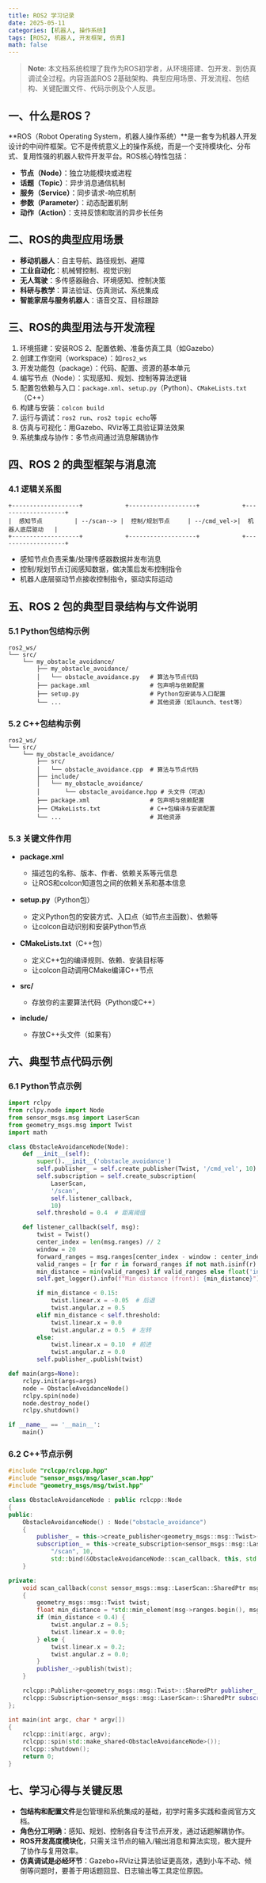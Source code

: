```yaml
---
title: ROS2 学习记录
date: 2025-05-11
categories: [机器人, 操作系统]
tags: [ROS2, 机器人, 开发框架, 仿真]
math: false
---
```


> **Note**: 本文档系统梳理了我作为ROS初学者，从环境搭建、包开发、到仿真调试全过程。内容涵盖ROS 2基础架构、典型应用场景、开发流程、包结构、关键配置文件、代码示例及个人反思。

## 一、什么是ROS？

**ROS（Robot Operating System，机器人操作系统）**是一套专为机器人开发设计的中间件框架。它不是传统意义上的操作系统，而是一个支持模块化、分布式、复用性强的机器人软件开发平台。ROS核心特性包括：

- **节点（Node）**：独立功能模块或进程
- **话题（Topic）**：异步消息通信机制
- **服务（Service）**：同步请求-响应机制
- **参数（Parameter）**：动态配置机制
- **动作（Action）**：支持反馈和取消的异步长任务

## 二、ROS的典型应用场景

- **移动机器人**：自主导航、路径规划、避障
- **工业自动化**：机械臂控制、视觉识别
- **无人驾驶**：多传感器融合、环境感知、控制决策
- **科研与教学**：算法验证、仿真测试、系统集成
- **智能家居与服务机器人**：语音交互、目标跟踪

## 三、ROS的典型用法与开发流程

1. 环境搭建：安装ROS 2、配置依赖、准备仿真工具（如Gazebo）
2. 创建工作空间（workspace）：如`ros2_ws`
3. 开发功能包（package）：代码、配置、资源的基本单元
4. 编写节点（Node）：实现感知、规划、控制等算法逻辑
5. 配置包依赖与入口：`package.xml`、`setup.py`（Python）、`CMakeLists.txt`（C++）
6. 构建与安装：`colcon build`
7. 运行与调试：`ros2 run`、`ros2 topic echo`等
8. 仿真与可视化：用Gazebo、RViz等工具验证算法效果
9. 系统集成与协作：多节点间通过消息解耦协作

## 四、ROS 2 的典型框架与消息流

### 4.1 逻辑关系图

```
+-------------------+            +-------------------+            +-------------------+
|  感知节点         | --/scan--> |  控制/规划节点     | --/cmd_vel->|  机器人底层驱动   |
+-------------------+            +-------------------+            +-------------------+
```

- 感知节点负责采集/处理传感器数据并发布消息
- 控制/规划节点订阅感知数据，做决策后发布控制指令
- 机器人底层驱动节点接收控制指令，驱动实际运动

## 五、ROS 2 包的典型目录结构与文件说明

### 5.1 Python包结构示例

```
ros2_ws/
└── src/
    └── my_obstacle_avoidance/
        ├── my_obstacle_avoidance/
        │   └── obstacle_avoidance.py   # 算法与节点代码
        ├── package.xml                 # 包声明与依赖配置
        ├── setup.py                    # Python包安装与入口配置
        └── ...                         # 其他资源（如launch、test等）
```

### 5.2 C++包结构示例

```
ros2_ws/
└── src/
    └── my_obstacle_avoidance/
        ├── src/
        │   └── obstacle_avoidance.cpp  # 算法与节点代码
        ├── include/
        │   └── my_obstacle_avoidance/
        │       └── obstacle_avoidance.hpp # 头文件（可选）
        ├── package.xml                 # 包声明与依赖配置
        ├── CMakeLists.txt              # C++包编译与安装配置
        └── ...                         # 其他资源
```

### 5.3 关键文件作用

- **package.xml**  
  - 描述包的名称、版本、作者、依赖关系等元信息
  - 让ROS和colcon知道包之间的依赖关系和基本信息

- **setup.py**（Python包）
  - 定义Python包的安装方式、入口点（如节点主函数）、依赖等
  - 让colcon自动识别和安装Python节点

- **CMakeLists.txt**（C++包）
  - 定义C++包的编译规则、依赖、安装目标等
  - 让colcon自动调用CMake编译C++节点

- **src/**  
  - 存放你的主要算法代码（Python或C++）

- **include/**  
  - 存放C++头文件（如果有）

## 六、典型节点代码示例

### 6.1 Python节点示例

```python
import rclpy
from rclpy.node import Node
from sensor_msgs.msg import LaserScan
from geometry_msgs.msg import Twist
import math

class ObstacleAvoidanceNode(Node):
    def __init__(self):
        super().__init__('obstacle_avoidance')
        self.publisher_ = self.create_publisher(Twist, '/cmd_vel', 10)
        self.subscription = self.create_subscription(
            LaserScan,
            '/scan',
            self.listener_callback,
            10)
        self.threshold = 0.4  # 距离阈值

    def listener_callback(self, msg):
        twist = Twist()
        center_index = len(msg.ranges) // 2
        window = 20
        forward_ranges = msg.ranges[center_index - window : center_index + window]
        valid_ranges = [r for r in forward_ranges if not math.isinf(r) and not math.isnan(r)]
        min_distance = min(valid_ranges) if valid_ranges else float('inf')
        self.get_logger().info(f"Min distance (front): {min_distance}")

        if min_distance < 0.15:
            twist.linear.x = -0.05  # 后退
            twist.angular.z = 0.5
        elif min_distance < self.threshold:
            twist.linear.x = 0.0
            twist.angular.z = 0.5  # 左转
        else:
            twist.linear.x = 0.10  # 前进
            twist.angular.z = 0.0
        self.publisher_.publish(twist)

def main(args=None):
    rclpy.init(args=args)
    node = ObstacleAvoidanceNode()
    rclpy.spin(node)
    node.destroy_node()
    rclpy.shutdown()

if __name__ == '__main__':
    main()
```

### 6.2 C++节点示例

```cpp
#include "rclcpp/rclcpp.hpp"
#include "sensor_msgs/msg/laser_scan.hpp"
#include "geometry_msgs/msg/twist.hpp"

class ObstacleAvoidanceNode : public rclcpp::Node
{
public:
    ObstacleAvoidanceNode() : Node("obstacle_avoidance")
    {
        publisher_ = this->create_publisher<geometry_msgs::msg::Twist>("/cmd_vel", 10);
        subscription_ = this->create_subscription<sensor_msgs::msg::LaserScan>(
            "/scan", 10,
            std::bind(&ObstacleAvoidanceNode::scan_callback, this, std::placeholders::_1));
    }

private:
    void scan_callback(const sensor_msgs::msg::LaserScan::SharedPtr msg)
    {
        geometry_msgs::msg::Twist twist;
        float min_distance = *std::min_element(msg->ranges.begin(), msg->ranges.end());
        if (min_distance < 0.4) {
            twist.angular.z = 0.5;
            twist.linear.x = 0.0;
        } else {
            twist.linear.x = 0.2;
            twist.angular.z = 0.0;
        }
        publisher_->publish(twist);
    }

    rclcpp::Publisher<geometry_msgs::msg::Twist>::SharedPtr publisher_;
    rclcpp::Subscription<sensor_msgs::msg::LaserScan>::SharedPtr subscription_;
};

int main(int argc, char * argv[])
{
    rclcpp::init(argc, argv);
    rclcpp::spin(std::make_shared<ObstacleAvoidanceNode>());
    rclcpp::shutdown();
    return 0;
}
```

## 七、学习心得与关键反思

- **包结构和配置文件**是包管理和系统集成的基础，初学时需多实践和查阅官方文档。
- **角色分工明确**：感知、规划、控制各自专注节点开发，通过话题解耦协作。
- **ROS开发高度模块化**，只需关注节点的输入/输出消息和算法实现，极大提升了协作与复用效率。
- **仿真调试是必经环节**：Gazebo+RViz让算法验证更高效，遇到小车不动、倾倒等问题时，要善于用话题回显、日志输出等工具定位原因。
